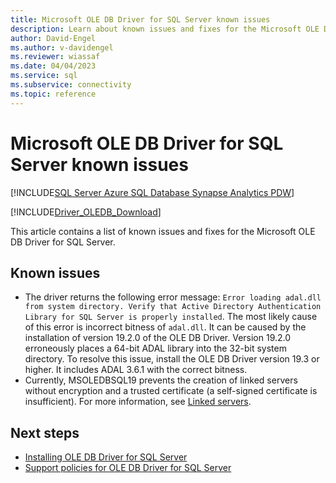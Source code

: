 ```yaml
---
title: Microsoft OLE DB Driver for SQL Server known issues
description: Learn about known issues and fixes for the Microsoft OLE DB Driver for SQL Server.
author: David-Engel
ms.author: v-davidengel
ms.reviewer: wiassaf
ms.date: 04/04/2023
ms.service: sql
ms.subservice: connectivity
ms.topic: reference
---
```

# Microsoft OLE DB Driver for SQL Server known issues

[!INCLUDE[SQL Server Azure SQL Database Synapse Analytics PDW](../../includes/applies-to-version/sql-asdb-asdbmi-asa-pdw.md)]

[!INCLUDE[Driver_OLEDB_Download](../../includes/driver_oledb_download.md)]

This article contains a list of known issues and fixes for the Microsoft OLE DB Driver for SQL Server.

## Known issues

- The driver returns the following error message: `Error loading adal.dll from system directory. Verify that Active Directory Authentication Library for SQL Server is properly installed`. The most likely cause of this error is incorrect bitness of `adal.dll`. It can be caused by the installation of version 19.2.0 of the OLE DB Driver. Version 19.2.0 erroneously places a 64-bit ADAL library into the 32-bit system directory. To resolve this issue, install the OLE DB Driver version 19.3 or higher. It includes ADAL 3.6.1 with the correct bitness.
- Currently, MSOLEDBSQL19 prevents the creation of linked servers without encryption and a trusted certificate (a self-signed certificate is insufficient). For more information, see [Linked servers](../../relational-databases/linked-servers/linked-servers-database-engine.md?view=sql-server-ver16&preserve-view=true#msoledbsql19-and-linked-servers).

## Next steps

- [Installing OLE DB Driver for SQL Server](applications/installing-oledb-driver-for-sql-server.md)
- [Support policies for OLE DB Driver for SQL Server](applications/support-policies-for-oledb-driver-for-sql-server.md)
